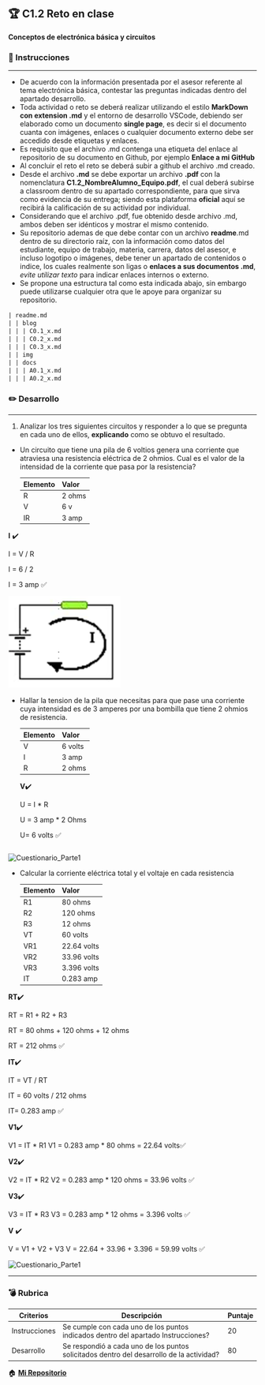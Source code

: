 ## :trophy: C1.2 Reto en clase

**Conceptos de electrónica básica y circuitos**

### :blue_book: Instrucciones
___

- De acuerdo con la información presentada por el asesor referente al tema electrónica básica, contestar las preguntas indicadas dentro del apartado desarrollo.
- Toda actividad o reto se deberá realizar utilizando el estilo **MarkDown con extension .md** y el entorno de desarrollo VSCode, debiendo ser elaborado como un documento **single page**, es decir si el documento cuanta con imágenes, enlaces o cualquier documento externo debe ser accedido desde etiquetas y enlaces.
- Es requisito que el archivo .md contenga una etiqueta del enlace al repositorio de su documento en Github, por ejemplo **Enlace a mi GitHub**
- Al concluir el reto el reto se deberá subir a github el archivo .md creado.
- Desde el archivo **.md** se debe exportar un archivo **.pdf** con la nomenclatura **C1.2_NombreAlumno_Equipo.pdf**, el cual deberá subirse a classroom dentro de su apartado correspondiente, para que sirva como evidencia de su entrega; siendo esta plataforma **oficial** aquí se recibirá la calificación de su actividad por individual.
- Considerando que el archivo .pdf, fue obtenido desde archivo .md, ambos deben ser idénticos y mostrar el mismo contenido.
- Su repositorio ademas de que debe contar con un archivo **readme**.md dentro de su directorio raíz, con la información como datos del estudiante, equipo de trabajo, materia, carrera, datos del asesor, e incluso logotipo o imágenes, debe tener un apartado de contenidos o indice, los cuales realmente son ligas o **enlaces a sus documentos .md**, _evite utilizar texto_ para indicar enlaces internos o externo.
- Se propone una estructura tal como esta indicada abajo, sin embargo puede utilizarse cualquier otra que le apoye para organizar su repositorio.

``` 
| readme.md
| | blog
| | | C0.1_x.md
| | | C0.2_x.md
| | | C0.3_x.md
| | img
| | docs
| | | A0.1_x.md
| | | A0.2_x.md
```

### :pencil2: Desarrollo
___
1. Analizar los tres siguientes circuitos y responder a lo que se pregunta en cada uno de ellos, **explicando** como se obtuvo el resultado.

+ Un circuito que tiene una pila de 6 voltios genera una corriente que atraviesa una resistencia eléctrica de 2 ohmios. Cual es el valor de la intensidad de la corriente que pasa por la resistencia?
  
   
    Elemento | Valor | 
    ---------|----------|
    R | 2 ohms | 
    V | 6 v | 
    IR | 3 amp | 

**I** :heavy_check_mark:
 
  I = V / R
  
  I = 6 / 2
  
  I = 3 amp :white_check_mark:

![Cuestionario_Parte1](../img/C1.x_CalculoCircuito-1.png)
    
+ Hallar la tension de la pila que necesitas para que pase una corriente cuya intensidad es de 3 amperes por una bombilla que tiene 2 ohmios de resistencia.
  
    Elemento | Valor |                   
    ---------|----------| 
    V | 6 volts|                        
    I | 3 amp | 
    R | 2 ohms | 
    
  **V**:heavy_check_mark:

  U = I * R 

  U = 3 amp * 2 Ohms
  
  U= 6 volts :white_check_mark:
  ```
![Cuestionario_Parte1](../img/C1.x_CalculoCircuito-2.png)

+ Calcular la corriente eléctrica total y el voltaje en cada resistencia 

    Elemento | Valor | 
    ---------|----------|
    R1 | 80 ohms | 
    R2 | 120 ohms | 
    R3 | 12 ohms | 
    VT | 60 volts | 
    VR1 | 22.64 volts | 
    VR2 | 33.96 volts |     
    VR3 | 3.396 volts | 
    IT |  0.283 amp  | 

**RT**:heavy_check_mark:

  RT = R1 + R2 + R3 

  RT = 80 ohms + 120 ohms + 12 ohms 

  RT = 212 ohms :white_check_mark:

**IT**:heavy_check_mark:

  IT = VT / RT

  IT = 60 volts / 212 ohms 

  IT= 0.283 amp :white_check_mark:


**V1**:heavy_check_mark:

  V1 = IT * R1 
  V1 = 0.283 amp * 80 ohms = 22.64 volts:white_check_mark:

**V2**:heavy_check_mark:

  V2 = IT * R2 
  V2 = 0.283 amp * 120 ohms = 33.96 volts :white_check_mark:

**V3**:heavy_check_mark:

  V3 = IT * R3 
  V3 = 0.283 amp * 12 ohms = 3.396 volts  :white_check_mark:

**V** :heavy_check_mark:

  V = V1 + V2 + V3 
  V = 22.64 + 33.96 + 3.396 = 59.99 volts :white_check_mark:

![Cuestionario_Parte1](../img/C1.x_CalculoCircuito-3.png)

___

### :bomb: Rubrica

| Criterios     | Descripción                                                                                  | Puntaje |
| ------------- | -------------------------------------------------------------------------------------------- | ------- |
| Instrucciones | Se cumple con cada uno de los puntos indicados dentro del apartado Instrucciones?            | 20 |
| Desarrollo    | Se respondió a cada uno de los puntos solicitados dentro del desarrollo de la actividad?     | 80      |

:house: [**Mi Repositorio**](https://github.com/JuanPSG/SistemasProgramables)